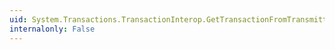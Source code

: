 ```yaml
---
uid: System.Transactions.TransactionInterop.GetTransactionFromTransmitterPropagationToken(System.Byte[])
internalonly: False
---
```

